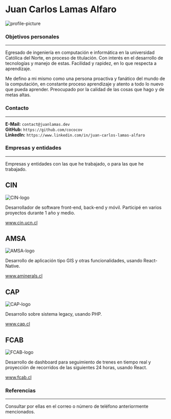 # Juan Carlos Lamas Alfaro

![profile-picture](https://juanlamas.dev/img/profile.jpg "right")


### Objetivos personales

---

Egresado de ingeniería en computación e informática en la universidad Católica del Norte, en proceso de titulación. Con interés en el desarrollo de tecnologías y manejo de estas. Facilidad y rapidez, en lo que respecta a aprendizaje.

Me defino a mi mismo como una persona proactiva y fanático del mundo de la computación, en constante proceso aprendizaje y atento a todo lo nuevo que pueda aprender. Preocupado por la calidad de las cosas que hago y de metas altas.


### Contacto

---

**E-Mail:** `contact@juanlamas.dev`<br/>
**GitHub:** `https://github.com/cococov`<br/>
**LinkedIn:** `https://www.linkedin.com/in/juan-carlos-lamas-alfaro`<br/>


### Empresas y entidades

---

Empresas y entidades con las que he trabajado, o para las que he trabajado.

<span class="companies">

  <div class="company-card">
    <h2 class="company-card-title">
      CIN
    </h2>
    <img
      class="company-card-img"
      src="https://juanlamas.dev/img/companies/cin.png"
      alt="CIN-logo"
    />
    <div class="company-card-content">
      <p class="company-card-content-text">
        Desarrollador de software front-end, back-end y móvil. Participé en varios proyectos durante 1 año y medio.
      </p>
      <a
      href="https://cin.ucn.cl/Landing/"
      target="_blank"
      rel="noopener noreferrer"
      class="company-card-content-url">
        www.cin.ucn.cl
      </a>
    </div>
  </div>

  <div class="company-card">
    <h2 class="company-card-title">
      AMSA
    </h2>
    <img
      class="company-card-img"
      src="https://juanlamas.dev/img/companies/amsa.png"
      alt="AMSA-logo"
    />
    <div class="company-card-content">
      <p class="company-card-content-text">
        Desarrollo de aplicación tipo GIS y otras funcionalidades, usando React-Native.
      </p>
      <a
      href="https://www.aminerals.cl/"
      target="_blank"
      rel="noopener noreferrer"
      class="company-card-content-url">
        www.aminerals.cl
      </a>
    </div>
  </div>

  <div class="company-card">
    <h2 class="company-card-title">
      CAP
    </h2>
    <img
      class="company-card-img"
      src="https://juanlamas.dev/img/companies/cap.png"
      alt="CAP-logo"
    />
    <div class="company-card-content">
      <p class="company-card-content-text">
        Desarrollo sobre sistema legacy, usando PHP.
      </p>
      <a
      href="https://www.cap.cl/"
      target="_blank"
      rel="noopener noreferrer"
      class="company-card-content-url">
        www.cap.cl
      </a>
    </div>
  </div>

  <div class="company-card">
    <h2 class="company-card-title">
      FCAB
    </h2>
    <img
      class="company-card-img"
      src="https://juanlamas.dev/img/companies/fcab.png"
      alt="FCAB-logo"
    />
    <div class="company-card-content">
      <p class="company-card-content-text">
        Desarrollo de dashboard para seguimiento de trenes en tiempo real y proyección de recorridos de las siguientes 24 horas, usando React.
      </p>
      <a
      href="https://www.fcab.cl/"
      target="_blank"
      rel="noopener noreferrer"
      class="company-card-content-url">
        www.fcab.cl
      </a>
    </div>
  </div>

</span>


### Referencias

---

Consultar por ellas en el correo o número de teléfono anteriormente mencionados.